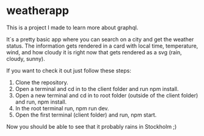 # weatherapp

This is a project I made to learn more about graphql. 

It´s a pretty basic app where you can search on a city and get the weather status. The information gets rendered in a card with local time, temperature, wind, and how cloudy 
it is right now that gets rendered as a svg (rain, cloudy, sunny).

If you want to check it out just follow these steps:

1. Clone the repository.
2. Open a terminal and cd in to the client folder and run npm install.
3. Open a new terminal and cd in to root folder (outside of the client folder) and run, npm install.
4. In the root terminal run, npm run dev.
5. Open the first terminal (client folder) and run, npm start.

Now you should be able to see that it probably rains in Stockholm ;)
